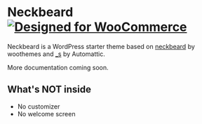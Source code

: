 # Neckbeard [![Designed for WooCommerce](http://img.shields.io/badge/Designed%20for-WooCommerce-a46497.svg)](http://woothemes.com/woocommerce/)

Neckbeard is a WordPress starter theme based on [neckbeard](https://github.com/woothemes/neckbeard) by woothemes and [_s](https://github.com/automattic/_s) by Automattic.

More documentation coming soon.

## What's NOT inside

- No customizer
- No welcome screen
